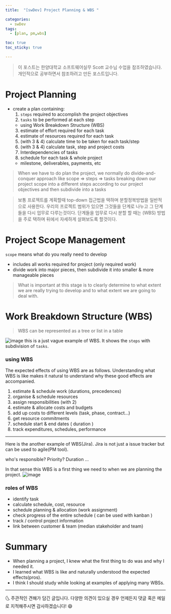 ```yaml
---
title:  "[swDev] Project Planning & WBS "

categories:
  - swDev
tags:
  - [plan, pm,wbs]

toc: true
toc_sticky: true

---
```

> 이 포스트는 한양대학교 소프트웨어실무 Scott 교수님 수업을 참조하였습니다. 개인적으로 공부하면서 참조하려고 만든 포스트입니다.


# Project Planning

- create a plan containing:
  1. `steps` required to accomplish the project objectives
  2. `tasks` to be performed at each step
    - using Work Breakdown Structure (WBS)
  3. estimate of effort required for each task
  4. estimate of resources required for each task
  5. (with 3 & 4) calculate time to be taken for each task/step
  6. (with 3 & 4) calculate task, step and project costs
  7. Interdependencies of tasks
  8. schedule for each task & whole project
    - milestone, deliverables, payments, etc

> When we have to do plan the project, we normally do divide-and-conquer approach like scope => steps => tasks
> breaking down our project scope into a different steps according to our project objectives
> and then subdivide into a tasks

> 보통 프로젝트를 계획할때 top-down 접근법을 택하며 분할정복방법을 일반적으로 사용한다. 우리의 프로젝트 범위가 있으면 그것들을 단계로 나누고 그 단계들을 다시 업무로 다루는것이다.
> 단계들을 업무로 다시 분할 할 때는 (WBS) 방법을 주로 택하며 뒤에서 자세하게 살펴보도록 할것이다.



# Project Scope Management
`scope` means what do you really need to develop

- includes all works required for project (only required work)
- divide work into major pieces, then subdivide it into smaller & more manageable pieces

> What is important at this stage is to clearly determine to what extent we are really trying to develop and to what extent we are going to deal with.


# Work Breakdown Structure (WBS)
> WBS can be represented as a tree or list in a table

![image](https://user-images.githubusercontent.com/69495129/138495698-a9a66532-27b4-4fbc-8d72-43585b25207d.png)
this is a just vague example of WBS.
It shows the `steps` with subdivision of `tasks`.

### using WBS
The expected effects of using WBS are as follows. Understanding what WBS is like makes it natural to understand why these good effects are accompanied.

1. estimate & schedule work (durations, precedences)
2. organise & schedule resources
3. assign responsibilities (with 2)
4. estimate & allocate costs and budgets
5. add up costs to different levels (task, phase, contract...)
6. get resource commitments
7. schedule start & end dates ( duration ) 
8. track expenditures, schedules, performance

***
Here is the another example of WBS(Jira).
Jira is not just a issue tracker but can be used to agile(PM tool).

who's responsible?
Priority?
Duration ...

In that sense this WBS is a first thing we need to when we are planning the project.
![image](https://user-images.githubusercontent.com/69495129/138496558-f670fc0a-663c-4b8a-b7dd-8addf546f71d.png)

### roles of WBS
- identify task
- calculate schedule, cost, resource
- schedule planning & allocation (work assignment)
- check progress of the entire schedule ( can be used with kanban )
- track / control project information
- link between customer & team (median stakeholder and team)


# Summary
- When planning a project, I knew what the first thing to do was and why I needed it.
- I learned what WBS is like and naturally understood the expected effects(pros).
- I think I should study while looking at examples of applying many WBSs.

***


🌜 주관적인 견해가 담긴 글입니다. 다양한 의견이 있으실 경우
언제든지 댓글 혹은 메일로 지적해주시면 감사하겠습니다! 😄

